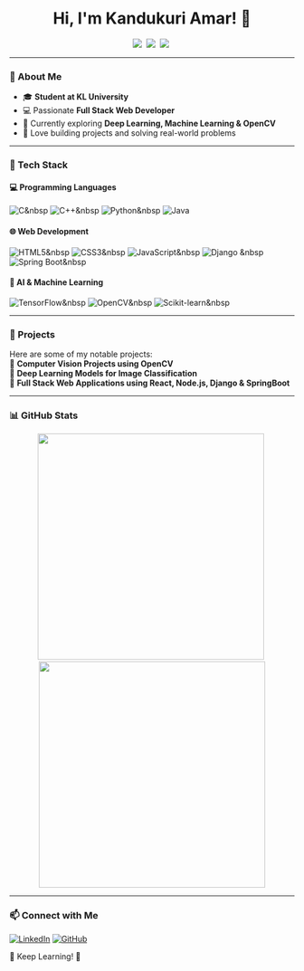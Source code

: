 <h1 align="center">Hi, I'm Kandukuri Amar! 👋</h1>
<p align="center">
  <img src="https://img.shields.io/badge/FullStack-Web_Developer-blue?style=flat-square&logo=appveyor" />&nbsp
  <img src="https://img.shields.io/badge/Languages-C,C++,Python,HTML,CSS,JS-orange?style=flat-square" />&nbsp
  <img src="https://img.shields.io/badge/Currently_Learning-Deep_Learning,ML,CV2-green?style=flat-square" />&nbsp
</p>

---

### 🏢 About Me  
- 🎓 **Student at KL University**  
- 💻 Passionate **Full Stack Web Developer**  
- 🔬 Currently exploring **Deep Learning, Machine Learning & OpenCV**  
- 🚀 Love building projects and solving real-world problems  

---

### 🔧 Tech Stack  
#### 💻 Programming Languages  
![C](https://img.shields.io/badge/-C-blue?style=flat-square&logo=c)&nbsp
![C++](https://img.shields.io/badge/-C++-00599C?style=flat-square&logo=c%2B%2B)&nbsp
![Python](https://img.shields.io/badge/-Python-FFD43B?style=flat-square&logo=python&logoColor=blue)&nbsp
![Java](https://img.shields.io/badge/-Java-007396?style=flat-square&logo=java&logoColor=white)


#### 🌐 Web Development  
![HTML5](https://img.shields.io/badge/-HTML5-E34F26?style=flat-square&logo=html5&logoColor=white)&nbsp
![CSS3](https://img.shields.io/badge/-CSS3-1572B6?style=flat-square&logo=css3)&nbsp
![JavaScript](https://img.shields.io/badge/-JavaScript-F7DF1E?style=flat-square&logo=javascript&logoColor=black)&nbsp
![Django](https://img.shields.io/badge/-Django-092E20?style=flat-square&logo=django&logoColor=white)  &nbsp
![Spring Boot](https://img.shields.io/badge/-Spring%20Boot-6DB33F?style=flat-square&logo=spring-boot&logoColor=white)&nbsp

#### 🤖 AI & Machine Learning  
![TensorFlow](https://img.shields.io/badge/-TensorFlow-FF6F00?style=flat-square&logo=tensorflow)&nbsp
![OpenCV](https://img.shields.io/badge/-OpenCV-5C3EE8?style=flat-square&logo=opencv)&nbsp
![Scikit-learn](https://img.shields.io/badge/-Scikit_Learn-F7931E?style=flat-square&logo=scikitlearn)&nbsp
  
---

### 🚀 Projects  
Here are some of my notable projects:  
📌 **Computer Vision Projects using OpenCV**  
📌 **Deep Learning Models for Image Classification**  
📌 **Full Stack Web Applications using React, Node.js, Django & SpringBoot**

---

### 📊 GitHub Stats  
<p align="center">
  <img src="https://github-readme-stats.vercel.app/api?username=KandukuriAmar&show_icons=true&theme=radical" width="400" />&nbsp
  <img src="https://github-readme-streak-stats.herokuapp.com/?user=KandukuriAmar&theme=dark" width="400" />
</p>

---

### 📫 Connect with Me  
[![LinkedIn](https://img.shields.io/badge/LinkedIn-KandukuriAmar-blue?style=flat-square&logo=linkedin)]([https://www.linkedin.com/in/KandukuriAmar](https://www.linkedin.com/in/kandukuri-amar-nadh-2631a72b3/))
[![GitHub](https://img.shields.io/badge/GitHub-KandukuriAmar-lightgrey?style=flat-square&logo=github)](https://github.com/KandukuriAmar)

🚀 Keep Learning! 🚀
